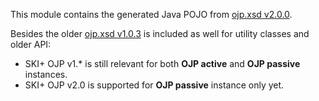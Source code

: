 This module contains the generated Java POJO
from [ojp.xsd v2.0.0](https://github.com/VDVde/OJP/releases/tag/v2.0).

Besides the older [ojp.xsd v1.0.3](https://github.com/VDVde/OJP/releases/tag/v1.0.3) is included as
well for utility classes and older API:

* SKI+ OJP v1.* is still relevant for both **OJP active** and **OJP passive** instances.
* SKI+ OJP v2.0 is supported for **OJP passive** instance only yet.